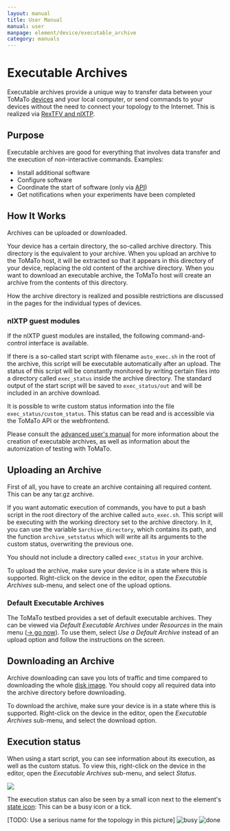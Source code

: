 ```yaml
---
layout: manual
title: User Manual
manual: user
manpage: element/device/executable_archive
category: manuals
---
```


# Executable Archives

Executable archives provide a unique way to transfer data between your ToMaTo [devices](..) and your local computer, or send commands to your devices without the need to connect your topology to the Internet. This is realized via [RexTFV and nlXTP](/about/publications/2014_A_networkless_data_exchange_and_control_mechanism_for_virtual_testbed_devices_TridentCom.pdf).


## Purpose

Executable archives are good for everything that involves data transfer and the execution of non-interactive commands. Examples:

* Install additional software
* Configure software
* Coordinate the start of software (only via [API](../../../api))
* Get notifications when your experiments have been completed


## How It Works

Archives can be uploaded or downloaded.

Your device has a certain directory, the so-called archive directory.
This directory is the equivalent to your archive. When you upload an archive to the ToMaTo host, it will be extracted so
that it appears in this directory of your device, replacing the old content of the archive directory.
When you want to download an executable archive, the ToMaTo host will create an archive from the contents of this directory.

How the archive directory is realized and possible restrictions are discussed in the pages for the individual types of devices.

### nlXTP guest modules

If the nlXTP guest modules are installed, the following command-and-control interface is available.

If there is a so-called start script with filename `auto_exec.sh` in the root of the archive, this script will be executable automatically after an upload. The status of this script will be constantly monitored by writing certain files into a directory called `exec_status` inside the archive directory. The standard output of the start script will be saved to `exec_status/out` and will be included in an archive download.

It is possible to write custom status information into the file `exec_status/custom_status`. This status can be read and is accessible via the ToMaTo API or the webfrontend.

Please consult the [advanced user's manual](/manuals/dev) for more information about the creation of executable archives, as well as information about the automization of testing with ToMaTo.




## <a name="upload"></a>Uploading an Archive

First of all, you have to create an archive containing all required content. This can be any tar.gz archive.

If you want automatic execution of commands, you have to put a bash script in the root directory of the archive called `auto_exec.sh`.
This script will be executing with the working directory set to the archive directory. In it, you can use the variable `$archive_directory`, which contains its path, and the function `archive_setstatus` which will write all its arguments to the custom status, overwriting the previous one.

You should not include a directory called `exec_status` in your archive.

To upload the archive, make sure your device is in a state where this is supported. Right-click on the device in the editor, open the _Executable Archives_ sub-menu, and select one of the upload options.




### Default Executable Archives

The ToMaTo testbed provides a set of default executable archives. They can be viewed via _Default Executable Archives_ under _Resources_ in the main menu ([→ go now](https://master.tomato-lab.org/web_resources/executable_archive/)). To use them, select _Use a Default Archive_ instead of an upload option and follow the instructions on the screen.

## <a name="download"></a>Downloading an Archive

Archive downloading can save you lots of traffic and time compared to downloading the whole [disk image](../image). You should copy all required data into the archive directory before downloading.

To download the archive, make sure your device is in a state where this is supported. Right-click on the device in the editor, open the _Executable Archives_ sub-menu, and select the download option.

## Execution status

When using a start script, you can see information about its execution, as well as the custom status. To view this, right-click on the device in the editor, open the _Executable Archives_ sub-menu, and select _Status_.

![](../../../img/executable_archive_status.png)

The execution status can also be seen by a small icon next to the element's [state icon](../..#state): This can be a busy icon or a tick.

[TODO: Use a serious name for the topology in this picture]
![busy](../../../img/executable_archive_element_busy.png) ![done](../../../img/executable_archive_element_done.png)
